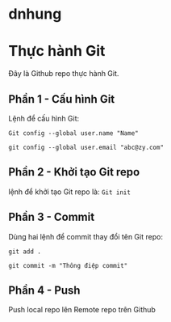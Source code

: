 # dnhung
# Thực hành Git
Đây là Github repo thực hành Git.
## Phần 1 - Cấu hình Git
Lệnh để cấu hình Git:

```
Git config --global user.name "Name"  

git config --global user.email "abc@zy.com"
```
## Phần 2 - Khởi tạo Git repo

lệnh để khởi tạo Git repo là: `Git init`

## Phần 3 - Commit

Dùng hai lệnh để commit thay đổi tên Git repo:  
```
git add .  

git commit -m "Thông điệp commit"  
```
## Phần 4 - Push

Push local repo lên Remote repo trên Github
